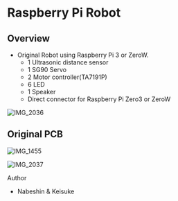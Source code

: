 Raspberry Pi Robot
====

## Overview
* Original Robot using Raspberry Pi 3 or ZeroW.
  * 1 Ultrasonic distance sensor
  * 1 SG90 Servo
  * 2 Motor controller(TA7191P) 
  * 6 LED
  * 1 Speaker
  * Direct connector for Raspberry Pi Zero3 or ZeroW
 
![IMG_2036](https://user-images.githubusercontent.com/52347942/60896710-bf094180-a2a1-11e9-9958-2c50a8347379.jpg)


## Original PCB

![IMG_1455](https://user-images.githubusercontent.com/52347942/60895676-04c50a80-a2a0-11e9-8a52-b0bc260b2733.jpg)

![IMG_2037](https://user-images.githubusercontent.com/52347942/60896758-d8aa8900-a2a1-11e9-8eda-0d234bbc4cc4.jpg)


Author
* Nabeshin & Keisuke

